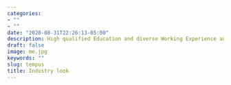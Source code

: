 ```yaml
---
categories:
- ""
- ""
date: "2020-08-31T22:26:13-05:00"
description: High qualified Education and diverse Working Experience and unique Extracurricular Projects and Personal Interest.
draft: false
image: me.jpg
keywords: ""
slug: tempus
title: Industry look
---
```

